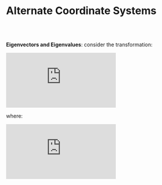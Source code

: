 <h1>Alternate Coordinate Systems</h1>
<br>
<br>


__Eigenvectors and Eigenvalues__: consider the transformation: 

![equation](https://latex.codecogs.com/gif.latex?T%28%5Coverrightarrow%7Bv%7D%29%20%3D%20%5Clambda%5Coverrightarrow%7Bv%7D)

where:

![equation](https://latex.codecogs.com/gif.latex?%5Cbegin%7Balign*%7D%20%5Coverrightarrow%7Bv%7D%20%3D%20eigenvector%20%5C%5C%20%5Clambda%20%3D%20eigenvalue%20%5Cend%7Balign*%7D)

